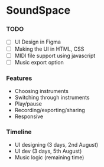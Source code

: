 # SoundSpace

### TODO
- [ ] UI Design in Figma
- [ ] Making the UI in HTML, CSS
- [ ] MIDI file support using javascript
- [ ] Music export option

### Features
- Choosing instruments
- Switching through instruments
- Play/pause
- Recording/exporting/sharing
- Responsive

### Timeline
- UI designing (3 days, 2nd August)
- UI dev (3 days, 5th August)
- Music logic (remaining time)
